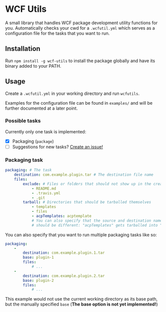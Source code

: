 # WCF Utils
A small library that handles WCF package development utility functions for you. Automatically checks your cwd for a `.wcfutil.yml` which serves as a configuration file for the tasks that you want to run.

## Installation
Run `npm install -g wcf-utils` to install the package globally and have its binary added to your PATH.

## Usage
Create a `.wcfutil.yml` in your working directory and run `wcfutils`.

Examples for the configuration file can be found in `examples/` and will be further documented at a later point.

### Possible tasks
Currently only one task is implemented:

- [x] Packaging (`package`)
- [ ] Suggestions for new tasks? [Create an issue!](https://github.com/Padarom/WCF-Utils/issues/new)

### Packaging task
```yaml
packaging: # The task
    destination: com.example.plugin.tar # The destination file name
    files:
        exclude: # Files or folders that should not show up in the created package
            - README.md
            - .travis.yml
            - .git
        tarball: # Directories that should be tarballed themselves
            - templates
            - files
            - acpTemplates: acptemplate
            # You can also specify that the source and destination name
            # should be different: "acpTemplates" gets tarballed into "acptemplate.tar"
```
You can also specify that you want to run multiple packaging tasks like so:
```yaml
packaging:
    -
        destination: com.example.plugin.1.tar
        base: plugin-1
        files:
            # ...
    -
        destination: com.example.plugin.2.tar
        base: plugin-2
        files:
            # ...
```
This example would not use the current working directory as its base path, but the manually specified `base` (__The base option is not yet implemented!__)
